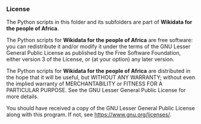 ### License
The Python scripts in this folder and its subfolders are part of **Wikidata for the people of Africa**.

The Python scripts for **Wikidata for the people of Africa** are free software: you can redistribute it and/or modify it under the terms of the GNU Lesser General Public License as published by the Free Software Foundation, either version 3 of the License, or (at your option) any later version.

The Python scripts for **Wikidata for the people of Africa** are distributed in the hope that it will be useful, but WITHOUT ANY WARRANTY; without even the implied warranty of MERCHANTABILITY or FITNESS FOR A PARTICULAR PURPOSE. See the GNU Lesser General Public License for more details.

You should have received a copy of the GNU Lesser General Public License along with this program. If not, see <https://www.gnu.org/licenses/>.
